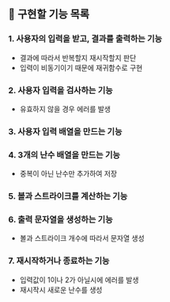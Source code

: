 ## 📝 구현할 기능 목록

### 1. 사용자의 입력을 받고, 결과를 출력하는 기능

- 결과에 따라서 반복할지 재시작할지 판단
- 입력이 비동기이기 때문에 재귀함수로 구현

### 2. 사용자 입력을 검사하는 기능

- 유효하지 않을 경우 에러를 발생

### 3. 사용자 입력 배열을 만드는 기능

### 4. 3개의 난수 배열을 만드는 기능

- 중복이 아닌 난수만 추가하여 저장

### 5. 볼과 스트라이크를 계산하는 기능

### 6. 출력 문자열을 생성하는 기능

- 볼과 스트라이크 개수에 따라서 문자열 생성

### 7. 재시작하거나 종료하는 기능

- 입력값이 1이나 2가 아닐시에 에러를 발생
- 재시작시 새로운 난수를 생성
